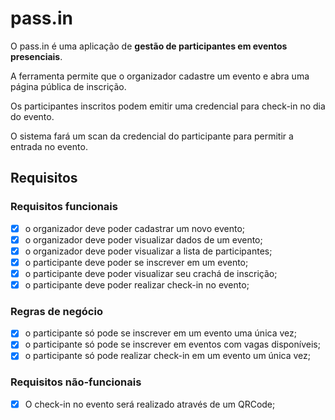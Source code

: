 # pass.in

O pass.in é uma aplicação de **gestão de participantes em eventos presenciais**.

A ferramenta permite que o organizador cadastre um evento e abra uma página pública de inscrição.

Os participantes inscritos podem emitir uma credencial para check-in no dia do evento.

O sistema fará um scan da credencial do participante para permitir a entrada no evento.

## Requisitos

### Requisitos funcionais

- [x] o organizador deve poder cadastrar um novo evento;
- [x] o organizador deve poder visualizar dados de um evento;
- [x] o organizador deve poder visualizar a lista de participantes;
- [x] o participante deve poder se inscrever em um evento;
- [x] o participante deve poder visualizar seu crachá de inscrição;
- [x] o participante deve poder realizar check-in no evento;

### Regras de negócio

- [x] o participante só pode se inscrever em um evento uma única vez;
- [x] o participante só pode se inscrever em eventos com vagas disponíveis;
- [x] o participante só pode realizar check-in em um evento um única vez;

### Requisitos não-funcionais

- [x] O check-in no evento será realizado através de um QRCode;
